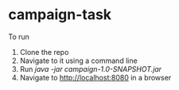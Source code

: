 # campaign-task
To run

1. Clone the repo
2. Navigate to it using a command line
3. Run _java -jar campaign-1.0-SNAPSHOT.jar_
4. Navigate to <http://localhost:8080> in a browser
